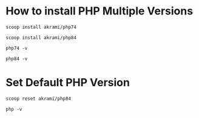 # How to install PHP Multiple Versions

```pwsh
scoop install akrami/php74
```

```pwsh
scoop install akrami/php84
```

```pwsh
php74 -v
```

```pwsh
php84 -v
```

# Set Default PHP Version

```pwsh
scoop reset akrami/php84
```

```pwsh
php -v
```
